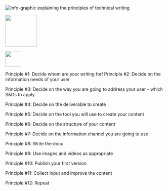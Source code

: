 ![Info-graphic explaining the principles of technical writing](https://github.com/JordanStanchev/Getting-Started-as-User-Assistance-Developer/blob/master/Principles%20of%20technical%20writing%20(2).jpg)

<a href="[url](https://github.com/JordanStanchev/Getting-Started-as-User-Assistance-Developer/blob/master/Principles%20of%20technical%20writing%20(2).jpg)"><img src="https://github.com/JordanStanchev/Getting-Started-as-User-Assistance-Developer/blob/master/Principles%20of%20technical%20writing%20(2).jpg" width="100" ></a>

<a href="[url](https://github.com/JordanStanchev/Getting-Started-as-User-Assistance-Developer/blob/master/Principles%20of%20technical%20writing%20(2).jpg)"><img src="https://github.com/JordanStanchev/Getting-Started-as-User-Assistance-Developer/blob/master/Principles%20of%20technical%20writing%20(2).jpg" width="50" ></a>


Principle #1: Decide whom are your writing for!
Principle #2: Decide on the information needs of your user

Principle #3: Decide on the way you are going to address your user - which S&Gs to apply

Principle #4: Decide on the deliverable to create

Principle #5: Decide on the tool you will use to create your content

Principle #6: Decide on the structure of your content

Principle #7: Decide on the information channel you are going to use

Principle #8: Write the docu

Principle #9: Use images and videos as appropriate

Principle #10: Publish your first version

Principle #11: Collect input and improve the content

Principle #12: Repeat

